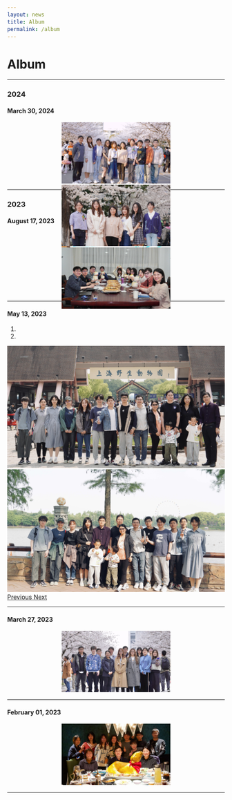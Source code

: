 ```yaml
---
layout: news
title: Album
permalink: /album
---
```


<style>
#march30Carousel {
  width: 50%; /* Width relative to the parent */
  margin: auto;
  position: relative;
  padding-bottom: 28.12%; /* 16:9 Aspect Ratio (divide 9 by 16 = 0.5625) */
  height: 0;
}

#march30Carousel .carousel-inner {
  position: absolute;
  top: 0;
  left: 0;
  bottom: 0;
  right: 0;
}

#march30Carousel .carousel-item img {
  width: 100%;
}
</style>

# Album

---

### 2024

#### March 30, 2024
<div id="march30Carousel" class="carousel slide" data-ride="carousel">
  <ol class="carousel-indicators">
    <li data-target="#march30Carousel" data-slide-to="0" class="active"></li>
    <li data-target="#march30Carousel" data-slide-to="1"></li>
    <li data-target="#march30Carousel" data-slide-to="2"></li>
  </ol>
  <div class="carousel-inner">
    <div class="carousel-item active">
      <img src="/assets/img/lab/lab20240330_1.jpg" alt="Image 1 from March 30, 2024">
    </div>
    <div class="carousel-item">
      <img src="/assets/img/lab/lab20240331.jpg" alt="Image from March 31, 2024">
    </div>
    <div class="carousel-item">
      <img src="/assets/img/lab/lab20240330_2.jpg" alt="Image 3 from March 30, 2024">
    </div>
  </div>
  <a class="carousel-control-prev" href="#march30Carousel" role="button" data-slide="prev">
    <span class="carousel-control-prev-icon" aria-hidden="true"></span>
    <span class="sr-only">Previous</span>
  </a>
  <a class="carousel-control-next" href="#march30Carousel" role="button" data-slide="next">
    <span class="carousel-control-next-icon" aria-hidden="true"></span>
    <span class="sr-only">Next</span>
  </a>
</div>
<hr>


### 2023

#### August 17, 2023
<div class="container" style="width: 50%; margin: auto;">
  <div class="row">
    <div class="col-lg-12">
      <img src="/assets/img/lab/lab20230817.jpg" class="img-fluid" alt="Image from August 17, 2023">
    </div>
  </div>
</div>
<hr>

#### May 13, 2023
<div id="may13Carousel" class="carousel slide" data-ride="carousel">
  <ol class="carousel-indicators">
    <li data-target="#may13Carousel" data-slide-to="0" class="active"></li>
    <li data-target="#may13Carousel" data-slide-to="1"></li>
  </ol>
  <div class="carousel-inner">
    <div class="carousel-item active">
      <img src="/assets/img/lab/lab20230513_1.jpg" alt="Image 1 from May 13, 2023">
    </div>
    <div class="carousel-item">
      <img src="/assets/img/lab/lab20230513_2.jpg" alt="Image 2 from May 13, 2023">
    </div>
  </div>
  <a class="carousel-control-prev" href="#may13Carousel" role="button" data-slide="prev">
    <span class="carousel-control-prev-icon" aria-hidden="true"></span>
    <span class="sr-only">Previous</span>
  </a>
  <a class="carousel-control-next" href="#may13Carousel" role="button" data-slide="next">
    <span class="carousel-control-next-icon" aria-hidden="true"></span>
    <span class="sr-only">Next</span>
  </a>
</div>
<hr>


#### March 27, 2023
<div class="container" style="width: 50%; margin: auto;">
  <div class="row">
    <div class="col-lg-12">
      <img src="/assets/img/lab/lab20230327.jpg" class="img-fluid" alt="Image from March 27, 2023">
    </div>
  </div>
</div>
<hr>

#### February 01, 2023
<div class="container" style="width: 50%; margin: auto;">
  <div class="row">
    <div class="col-lg-12">
      <img src="/assets/img/lab/lab20230201.jpg" class="img-fluid" alt="Image from February 1, 2023">
    </div>
  </div>
</div>
<hr>
